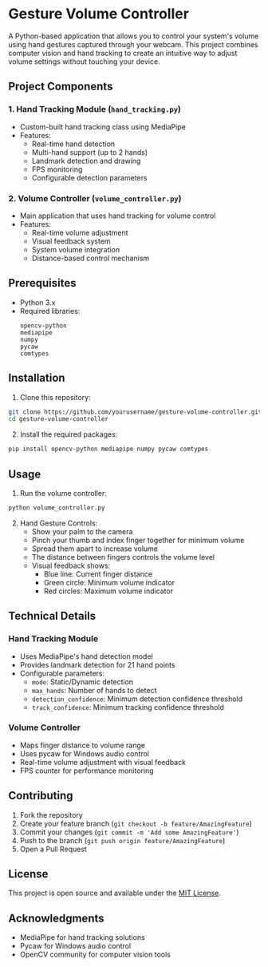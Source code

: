 # Gesture Volume Controller

A Python-based application that allows you to control your system's volume using hand gestures captured through your webcam. This project combines computer vision and hand tracking to create an intuitive way to adjust volume settings without touching your device.

## Project Components

### 1. Hand Tracking Module (`hand_tracking.py`)
- Custom-built hand tracking class using MediaPipe
- Features:
  - Real-time hand detection
  - Multi-hand support (up to 2 hands)
  - Landmark detection and drawing
  - FPS monitoring
  - Configurable detection parameters

### 2. Volume Controller (`volume_controller.py`)
- Main application that uses hand tracking for volume control
- Features:
  - Real-time volume adjustment
  - Visual feedback system
  - System volume integration
  - Distance-based control mechanism

## Prerequisites

- Python 3.x
- Required libraries:
  ```
  opencv-python
  mediapipe
  numpy
  pycaw
  comtypes
  ```

## Installation

1. Clone this repository:
```bash
git clone https://github.com/yourusername/gesture-volume-controller.git
cd gesture-volume-controller
```

2. Install the required packages:
```bash
pip install opencv-python mediapipe numpy pycaw comtypes
```

## Usage

1. Run the volume controller:
```bash
python volume_controller.py
```

2. Hand Gesture Controls:
   - Show your palm to the camera
   - Pinch your thumb and index finger together for minimum volume
   - Spread them apart to increase volume
   - The distance between fingers controls the volume level
   - Visual feedback shows:
     - Blue line: Current finger distance
     - Green circle: Minimum volume indicator
     - Red circles: Maximum volume indicator

## Technical Details

### Hand Tracking Module
- Uses MediaPipe's hand detection model
- Provides landmark detection for 21 hand points
- Configurable parameters:
  - `mode`: Static/Dynamic detection
  - `max_hands`: Number of hands to detect
  - `detection_confidence`: Minimum detection confidence threshold
  - `track_confidence`: Minimum tracking confidence threshold

### Volume Controller
- Maps finger distance to volume range
- Uses pycaw for Windows audio control
- Real-time volume adjustment with visual feedback
- FPS counter for performance monitoring

## Contributing

1. Fork the repository
2. Create your feature branch (`git checkout -b feature/AmazingFeature`)
3. Commit your changes (`git commit -m 'Add some AmazingFeature'`)
4. Push to the branch (`git push origin feature/AmazingFeature`)
5. Open a Pull Request

## License

This project is open source and available under the [MIT License](LICENSE).

## Acknowledgments

- MediaPipe for hand tracking solutions
- Pycaw for Windows audio control
- OpenCV community for computer vision tools
